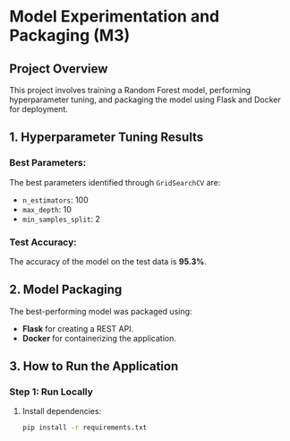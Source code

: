 # Model Experimentation and Packaging (M3)

## Project Overview
This project involves training a Random Forest model, performing hyperparameter tuning, and packaging the model using Flask and Docker for deployment.


## 1. Hyperparameter Tuning Results

### **Best Parameters:**
The best parameters identified through `GridSearchCV` are:
- `n_estimators`: 100
- `max_depth`: 10
- `min_samples_split`: 2

### **Test Accuracy:**
The accuracy of the model on the test data is **95.3%**.


## 2. Model Packaging
The best-performing model was packaged using:
- **Flask** for creating a REST API.
- **Docker** for containerizing the application.


## 3. How to Run the Application

### Step 1: Run Locally
1. Install dependencies:
   ```bash
   pip install -r requirements.txt
